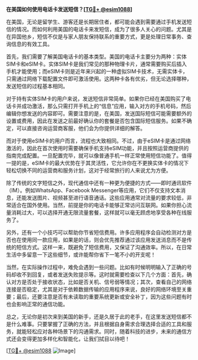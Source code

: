 **在美国如何使用电话卡发送短信？[[TG💪+ @esim1088](https://t.me/s/esim1088)]**

在美国，无论是留学生、游客还是长期居住者，都可能会遇到需要通过手机发送短信的情况。而如何利用美国的电话卡来发短信，成为了很多人关心的问题。尤其是在异国他乡，短信不仅是与家人朋友保持联系的重要方式，更是处理日常事务、查询信息的有效工具。

首先，我们需要了解美国电话卡的基本类型。美国的电话卡主要分为两种：实体SIM卡和eSIM卡。实体SIM卡是我们常见的那种物理卡片，通常需要购买后插入手机才能使用；而eSIM卡则是近年来兴起的一种虚拟SIM卡技术，无需实体卡，只需通过网络下载配置文件即可激活使用。这两种卡各有优劣，但无论选择哪种，发送短信的过程基本相同。

对于持有实体SIM卡的用户来说，发送短信非常简单。如果你已经在美国购买了电话卡并成功激活，那么只需打开手机上的“信息”应用，输入对方的手机号码，然后编辑你想发送的内容即可。需要注意的是，在美国，发送国际短信可能需要额外的设置或费用，因此在发送之前最好确认你的套餐是否包含国际短信服务。如果不确定，可以直接咨询运营商客服，他们会为你提供详细的解答。

而对于使用eSIM卡的用户而言，流程也大致相同。不过，由于eSIM卡是通过网络激活的，因此在首次使用时需要确保手机支持eSIM功能，并且按照运营商提供的指南完成配置。一旦配置完毕，就可以像普通手机一样正常使用短信功能了。值得一提的是，eSIM卡的最大优势在于其灵活性，它允许你在不更换实体卡的情况下轻松切换不同的运营商和服务计划，这对于经常旅行的人来说尤为方便。

除了传统的文字短信之外，现代通信中还有一种更为便捷的方式——即时通讯软件（IM）。例如WhatsApp、Facebook Messenger等应用，它们不仅支持文本消息，还能发送图片、视频甚至进行语音通话。这些应用通常对流量的要求较低，非常适合在国外使用。当然，前提是你的电话卡能够正常访问互联网。如果你担心流量消耗过大，可以选择开通无限流量套餐，这样就可以毫无顾虑地享受各种在线服务了。

另外，还有一个小技巧可以帮助你节省短信费用。许多应用程序会自动检测对方是否也在使用同一款应用，如果是的话，则会优先推荐通过该应用发送消息而不是传统的短信方式。这样一来，既避免了短信费用，又保证了沟通效率。所以，在日常生活中多留意一下这些细节，或许能帮你省下一笔不小的开支呢！

当然，在实际操作过程中，难免会遇到一些问题。比如有时候明明输入了正确的号码却收不到回复，或者发送失败提示等。这时就需要检查以下几个方面：首先，确认对方是否处于接收状态，比如是否关机、信号弱等情况；其次，查看自己的网络连接是否稳定，尤其是对于依赖数据传输的应用程序来说，良好的网络环境至关重要；最后，还要注意是否有未读取的重要系统更新或安全补丁，因为这些问题有时也会影响正常的通信功能。

总之，无论你是初次来到美国的新手，还是久居于此的老手，在这里发送短信都不是什么难事。只要掌握了正确的方法，并且根据自身需求合理选择合适的工具和服务，就能轻松应对各种场景下的沟通需求。同时，随着科技的进步，未来的通信方式还会变得更加多样化和智能化，让我们拭目以待吧！

[[TG💪+ @esim1088](https://t.me/s/esim1088) ![Image](https://i.postimg.cc/4NQfJmqS/Snipaste-2025-05-13-00-14-12.png)]